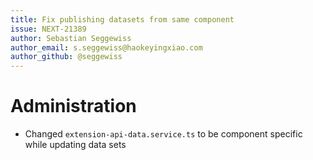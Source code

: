 ```yaml
---
title: Fix publishing datasets from same component
issue: NEXT-21389
author: Sebastian Seggewiss
author_email: s.seggewiss@haokeyingxiao.com
author_github: @seggewiss
---
```

# Administration
* Changed `extension-api-data.service.ts` to be component specific while updating data sets
